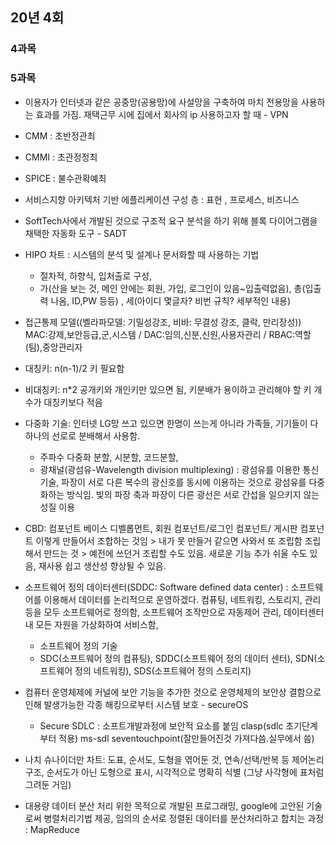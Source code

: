 ## 20년 4회

### 4과목


### 5과목
- 이용자가 인터넷과 같은 공중망(공용망)에 사설망을 구축하여 마치 전용망을 사용하는 효과를 가짐. 재택근무 시에 집에서 회사의 ip 사용하고자 할 때 - VPN
- CMM : 초반정관최
- CMMI : 초관정정최
- SPICE : 불수관확예최
- 서비스지향 아키텍처 기반 에플리케이션 구성 층 : 표현 , 프로세스, 비즈니스
- SoftTech사에서 개발된 것으로 구조적 요구 분석을 하기 위해 블록 다이어그램을 채택한 자동화 도구 - SADT
- HIPO 차트 : 시스템의 분석 및 설계나 문서화할 때 사용하는 기법
  - 절차적, 하향식, 입처출로 구성, 
  - 가(산을 보는 것, 메인 안에는 회원, 가입, 로그인이 있음~입출력없음), 총(입출력 나옴, ID,PW 등등) , 세(아이디 몇글자? 비번 규칙? 세부적인 내용) 
- 접근통제 모델((벨라파모델: 기밀성강조, 비바: 무결성 강조, 클락, 만리장성)) MAC:강제,보안등급,군,시스템 / DAC:임의,신분,신원,사용자관리 / RBAC:역할(팀),중앙관리자
- 대칭키: n(n-1)/2 키 필요함
- 비대칭키: n*2 공개키와 개인키만 있으면 됨, 키분배가 용이하고 관리해야 할 키 개수가 대칭키보다 적음

- 다중화 기술: 인터넷 LG망 쓰고 있으면 한명이 쓰는게 아니라 가족들, 기기들이 다 하나의 선로로 분배해서 사용함. 
  - 주파수 다중화 분할, 시분할, 코드분할, 
  - 광채널(광섬유-Wavelength division multiplexing) : 광섬유를 이용한 통신기술, 파장이 서로 다른 복수의 광신호를 동시에 이용하는 것으로 광섬유를 다중화하는 방식임. 빛의 파장 축과 파장이 다른 광선은 서로 간섭을 일으키지 않는 성질 이용
- CBD: 컴포넌트 베이스 디벨롭먼트, 회원 컴포넌트/로그인 컴포넌트/ 게시판 컴포넌트 이렇게 만들어서 조합하는 것임 > 내가 못 만들거 같으면 사와서 또 조립함 조립해서 만드는 것 > 예전에 쓰던거 조립할 수도 있음. 새로운 기능 추가 쉬울 수도 있음, 재사용 쉽고 생산성 향상될 수 있음. 
- 소프트웨어 정의 데이터센터(SDDC: Software defined data center) : 소프트웨어를 이용해서 데이터를 논리적으로 운영하겠다. 컴퓨팅, 네트워킹, 스토리지, 관리 등을 모두 소프트웨어로 정의함, 소프트웨어 조작만으로 자동제어 관리, 데이터센터 내 모든 자원을 가상화하여 서비스함,
  -  소프트웨어 정의 기술 
    -  SDC(소프트웨어 정의 컴퓨팅), SDDC(소프트웨어 정의 데이터 센터), SDN(소프트웨어 정의 네트워킹), SDS(소프트웨어 정의 스토리지)
- 컴퓨터 운영체제에 커널에 보안 기능을 추가한 것으로 운영체제의 보안상 결함으로 인해 발생가능한 각종 해킹으로부터 시스템 보호 - secureOS
  - Secure SDLC : 소프트개발과정에 보안적 요소를 붙임 clasp(sdlc 초기단계부터 적용) ms-sdl seventouchpoint(잘만들어진것 가져다씀.실무에서 씀)
- 나치 슈나이더만 차트: 도표, 순서도, 도형을 엮어둔 것, 연속/선택/반복 등 제어논리 구조, 순서도가 아닌 도형으로 표시, 시각적으로 명확히 식별 (그냥 사각형에 표처럼 그려둔 거임)
- 대용량 데이터 분산 처리 위한 목적으로 개발된 프로그래밍, google에 고안된 기술로써 병렬처리기법 제공, 임의의 순서로 정렬된 데이터를 분산처리하고 합치는 과정 : MapReduce

